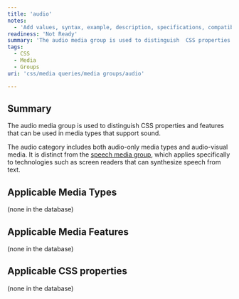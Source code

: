 ```yaml
---
title: 'audio'
notes:
  - 'Add values, syntax, example, description, specifications, compatibility.'
readiness: 'Not Ready'
summary: 'The audio media group is used to distinguish  CSS properties and features that can be used in media types that support sound.'
tags:
  - CSS
  - Media
  - Groups
uri: 'css/media queries/media groups/audio'

---
```

## Summary

The audio media group is used to distinguish CSS properties and features that can be used in media types that support sound.

The audio category includes both audio-only media types and audio-visual media. It is distinct from the [speech media group](/css/media_queries/media_groups/speech), which applies specifically to technologies such as screen readers that can synthesize speech from text.

## Applicable Media Types

(none in the database)

## Applicable Media Features

(none in the database)

## Applicable CSS properties

(none in the database)
